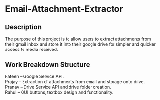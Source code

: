 # Email-Attachment-Extractor

## Description
The purpose of this project is to allow users to extract attachments from their gmail inbox and store it into their google drive for simpler and quicker access to media received. 

## Work Breakdown Structure
Fateen – Google Service API. <br>
Prajay – Extraction of attachments from email and storage onto drive.<br>
Pranav – Drive Service API and drive folder creation.<br>
Rahul – GUI buttons, textbox design and functionality.<br>
